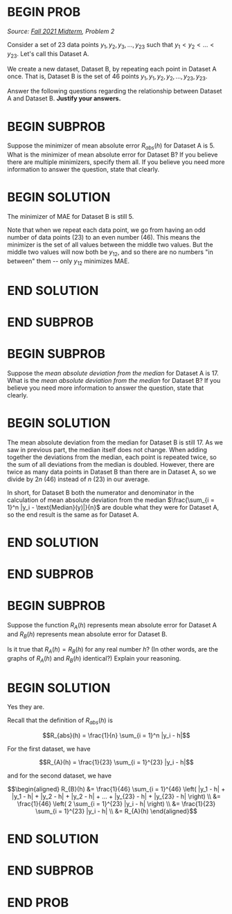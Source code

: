 # BEGIN PROB

<i>Source: [Fall 2021 Midterm](../fa21-midterm/index.html), Problem 2</i>

Consider a set of 23 data points $y_1, y_2, y_3, ..., y_{23}$ such that
$y_1 < y_2 < ... < y_{23}$. Let's call this Dataset A.

We create a new dataset, Dataset B, by repeating each point in Dataset A
once. That is, Dataset B is the set of 46 points
$y_1, y_1, y_2, y_2, ..., y_{23}, y_{23}$.

Answer the following questions regarding the relationship between
Dataset A and Dataset B. **Justify your answers.**

# BEGIN SUBPROB

Suppose the minimizer of mean absolute error $R_{abs}(h)$
for Dataset A is 5. What is the minimizer of mean absolute error for
Dataset B? If you believe there are multiple minimizers, specify them
all. If you believe you need more information to answer the question,
state that clearly.

# BEGIN SOLUTION

The minimizer of MAE for Dataset B is still 5. 

Note that when we repeat
each data point, we go from having an odd number of data points (23) to
an even number (46). This means the minimizer is the set of all values
between the middle two values. But the middle two values will now both
be $y_{12}$, and so there are no numbers "in between\" them -- only
$y_{12}$ minimizes MAE.

# END SOLUTION

# END SUBPROB

# BEGIN SUBPROB

Suppose the *mean absolute deviation from the median* for
Dataset A is 17. What is the *mean absolute deviation from the median*
for Dataset B? If you believe you need more information to answer the
question, state that clearly.

# BEGIN SOLUTION

The mean absolute deviation from the median for Dataset B is still 17.
As we saw in previous part, the median itself does not change. When adding
together the deviations from the median, each point is repeated twice,
so the sum of all deviations from the median is doubled. However, there
are twice as many data points in Dataset B than there are in Dataset A,
so we divide by $2n$ (46) instead of $n$ (23) in our average.

In short, for Dataset B both the numerator and denominator in the
calculation of mean absolute deviation from the median
$\frac{\sum_{i = 1}^n |y_i - \text{Median}(y)|}{n}$ are double what they
were for Dataset A, so the end result is the same as for Dataset A.

# END SOLUTION

# END SUBPROB

# BEGIN SUBPROB

Suppose the function $R_A(h)$ represents mean absolute
error for Dataset A and $R_B(h)$ represents mean absolute error for
Dataset B.

Is it true that $R_A(h) = R_B(h)$ for any real number $h$? (In other
words, are the graphs of $R_A(h)$ and $R_B(h)$ identical?) Explain your
reasoning.

# BEGIN SOLUTION

Yes they are.

Recall that the definition of $R_{abs}(h)$ is

$$R_{abs}(h) = \frac{1}{n} \sum_{i = 1}^n |y_i - h|$$

For the first dataset, we have

$$R_{A}(h) = \frac{1}{23} \sum_{i = 1}^{23} |y_i - h|$$

and for the second dataset, we have

$$\begin{aligned}
R_{B}(h) &= \frac{1}{46} \sum_{i = 1}^{46} \left( |y_1 - h| + |y_1 - h| + |y_2 - h| + |y_2 - h| + ... + |y_{23} - h| + |y_{23} - h| \right) \\
&= \frac{1}{46} \left( 2 \sum_{i = 1}^{23} |y_i - h| \right) \\ &= \frac{1}{23} \sum_{i = 1}^{23} |y_i - h| \\ &= R_{A}(h) 
\end{aligned}$$

# END SOLUTION

# END SUBPROB

# END PROB